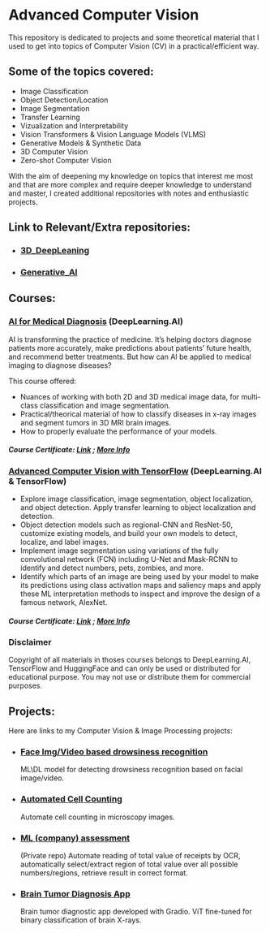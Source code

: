 # Advanced Computer Vision

This repository is dedicated to projects and some theoretical material that I used to get into topics of Computer Vision (CV) in a practical/efficient way.

## Some of the topics covered:
- Image Classification
- Object Detection/Location
- Image Segmentation
- Transfer Learning
- Vizualization and Interpretability
- Vision Transformers & Vision Language Models (VLMS)
- Generative Models & Synthetic Data
- 3D Computer Vision
- Zero-shot Computer Vision

With the aim of deepening my knowledge on topics that interest me most and that are more complex and require deeper knowledge to understand and master, I created additional repositories with notes and enthusiastic projects.
## Link to Relevant/Extra repositories:
- ### [3D_DeepLeaning](https://github.com/AMfeta99/3D_DeepLearning)
- ### [Generative_AI](https://github.com/AMfeta99/Generative_AI/tree/main)


## Courses:
### [AI for Medical Diagnosis](https://www.coursera.org/learn/ai-for-medical-diagnosis) (DeepLearning.AI) 
AI is transforming the practice of medicine. It’s helping doctors diagnose patients more accurately, make predictions about patients’ future health, and recommend better treatments.
But how can AI be applied to medical imaging to diagnose diseases? 

This course offered:
  - Nuances of working with both 2D and 3D medical image data, for multi-class classification and image segmentation.
  - Practical/theorical material of how to classify diseases in x-ray images and segment tumors in 3D MRI brain images.
  - How to properly evaluate the performance of your models.
##### Course Certificate: [Link](https://www.coursera.org/account/accomplishments/certificate/Y6W58TZVBGA3) ; [More Info](https://www.coursera.org/account/accomplishments/verify/Y6W58TZVBGA3?utm_source=link&utm_medium=certificate&utm_content=cert_image&utm_campaign=pdf_header_button&utm_product=course)


### [Advanced Computer Vision with TensorFlow](https://www.coursera.org/learn/advanced-computer-vision-with-tensorflow/) (DeepLearning.AI & TensorFlow)
  - Explore image classification, image segmentation, object localization, and object detection. Apply transfer learning to object localization and detection.
  - Object detection models such as regional-CNN and ResNet-50, customize existing models, and build your own models to detect, localize, and label images.
  - Implement image segmentation using variations of the fully convolutional network (FCN) including U-Net and Mask-RCNN to identify and detect numbers, pets, zombies, and more.
  - Identify which parts of an image are being used by your model to make its predictions using class activation maps and saliency maps and apply these ML interpretation methods to inspect and improve the design of a famous network, AlexNet.
##### Course Certificate: [Link](https://www.coursera.org/account/accomplishments/certificate/DDXQAQBTVVTA) ;  [More Info](https://www.coursera.org/account/accomplishments/verify/DDXQAQBTVVTA)

### Disclaimer
Copyright of all materials in thoses courses belongs to DeepLearning.AI, TensorFlow and HuggingFace and can only be used or distributed for educational purpose. You may not use or distribute them for commercial purposes.

## Projects:
Here are links to my Computer Vision & Image Processing projects: 
- ### [Face Img/Video based drowsiness recognition](https://github.com/AMfeta99/Face-img-video-based-drowsiness-recognition)
   ML\DL model for detecting drowsiness recognition based on facial image/video.
- ### [Automated Cell Counting](https://github.com/AMfeta99/Automated-Cell-Counting_FEUP_AIBI)
  Automate cell counting in microscopy images.
- ### [ML (company) assessment](https://github.com/AMfeta99/Klippa_ML_assessment_AnaSousa) 
  (Private repo) Automate reading of total value of receipts by OCR, automatically select/extract region of total value over all possible numbers/regions, retrieve result in correct format.
- ### [Brain Tumor Diagnosis App](https://github.com/AMfeta99/Advanced_Computer_Vision/tree/main/Computer_Vision_HF/brain_tumor_diagnosis_app_HF)
  Brain tumor diagnostic app developed with Gradio. ViT fine-tuned for binary classification of brain X-rays.
